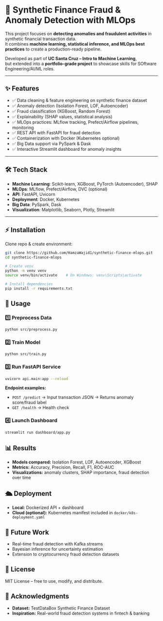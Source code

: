 # 🚀 Synthetic Finance Fraud & Anomaly Detection with MLOps

This project focuses on **detecting anomalies and fraudulent activities** in synthetic financial transaction data.  
It combines **machine learning, statistical inference, and MLOps best practices** to create a production-ready pipeline.

Developed as part of **UC Santa Cruz – Intro to Machine Learning**,  
but extended into a **portfolio-grade project** to showcase skills for SOftware Engineering/AI/ML roles.

---

## ✨ Features
- ✅ Data cleaning & feature engineering on synthetic finance dataset  
- ✅ Anomaly detection (Isolation Forest, LOF, Autoencoder)  
- ✅ Fraud classification (XGBoost, Random Forest)  
- ✅ Explainability (SHAP values, statistical analysis)  
- ✅ MLOps practices: MLflow tracking, Prefect/Airflow pipelines, monitoring  
- ✅ REST API with FastAPI for fraud detection  
- ✅ Containerization with Docker (Kubernetes optional)  
- ✅ Big Data support via PySpark & Dask  
- ✅ Interactive Streamlit dashboard for anomaly insights  

---

## 🛠 Tech Stack
- **Machine Learning**: Scikit-learn, XGBoost, PyTorch (Autoencoder), SHAP  
- **MLOps**: MLflow, Prefect/Airflow, DVC (optional)  
- **API**: FastAPI, Uvicorn  
- **Deployment**: Docker, Kubernetes  
- **Big Data**: PySpark, Dask  
- **Visualization**: Matplotlib, Seaborn, Plotly, Streamlit  

---

## ⚡ Installation
Clone repo & create environment:  

```bash
git clone https://github.com/HamzaWajid1/synthetic-finance-mlops.git
cd synthetic-finance-mlops

# Create venv
python -m venv venv
source venv/bin/activate    # On Windows: venv\Scripts\activate

# Install dependencies
pip install -r requirements.txt
```

## 🚀 Usage

### 1️⃣ Preprocess Data
```bash
python src/preprocess.py
```

### 2️⃣ Train Model
```bash
python src/train.py
```

### 3️⃣ Run FastAPI Service
```bash
uvicorn api.main:app --reload
```

**Endpoint examples:**
- `POST /predict` → Input transaction JSON → Returns anomaly score/fraud label
- `GET /health` → Health check

### 4️⃣ Launch Dashboard
```bash
streamlit run dashboard/app.py
```

## 📊 Results

- **Models compared:** Isolation Forest, LOF, Autoencoder, XGBoost
- **Metrics:** Accuracy, Precision, Recall, F1, ROC-AUC
- **Visualizations:** anomaly clusters, SHAP importance, fraud detection over time

## 🛳 Deployment

- **Local:** Dockerized API + dashboard
- **Cloud (optional):** Kubernetes manifest included in `docker/k8s-deployment.yaml`

## 🔮 Future Work

- Real-time fraud detection with Kafka streams
- Bayesian inference for uncertainty estimation
- Extension to cryptocurrency fraud detection datasets

## 📜 License

MIT License – free to use, modify, and distribute.

## 🙌 Acknowledgments

- **Dataset:** TestDataBox Synthetic Finance Dataset
- **Inspiration:** Real-world fraud detection systems in fintech & banking

